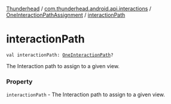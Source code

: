 [Thunderhead](../../index.md) / [com.thunderhead.android.api.interactions](../index.md) / [OneInteractionPathAssignment](index.md) / [interactionPath](./interaction-path.md)

# interactionPath

`val interactionPath: `[`OneInteractionPath`](../-one-interaction-path/index.md)`?`

The Interaction path to assign to a given view.

### Property

`interactionPath` - The Interaction path to assign to a given view.